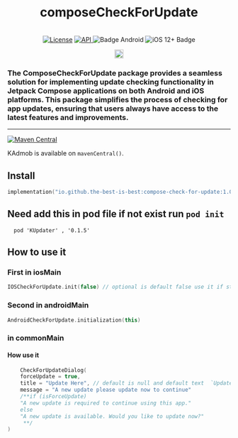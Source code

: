 <h1 align="center">composeCheckForUpdate</h1><br>
<div align="center">
<a href="https://opensource.org/licenses/Apache-2.0"><img alt="License" src="https://img.shields.io/badge/License-Apache%202.0-blue.svg"/></a>
<a href="https://android-arsenal.com/api?level=21" rel="nofollow">
    <img alt="API" src="https://img.shields.io/badge/API-21%2B-brightgreen.svg?style=flat" style="max-width: 100%;">
</a>
  <img src="https://img.shields.io/badge/Platform-Android-brightgreen.svg?logo=android" alt="Badge Android" />
  <img src="https://img.shields.io/badge/iOS-12%2B-blue.svg?logo=apple" alt="iOS 12+ Badge" />

<a href="https://github.com/the-best-is-best/"><img alt="Profile" src="https://img.shields.io/badge/github-%23181717.svg?&style=for-the-badge&logo=github&logoColor=white" height="20"/></a>
</div>

### The ComposeCheckForUpdate package provides a seamless solution for implementing update checking functionality in Jetpack Compose applications on both Android and iOS platforms. This package simplifies the process of checking for app updates, ensuring that users always have access to the latest features and improvements.
<hr>

[![Maven Central](https://img.shields.io/maven-central/v/io.github.the-best-is-best/compose-check-for-update)](https://central.sonatype.com/artifact/io.github.the-best-is-best/compose-check-for-update)

KAdmob is available on `mavenCentral()`.

## Install

```kotlin
implementation("io.github.the-best-is-best:compose-check-for-update:1.0.0")
```

## Need add this in pod file if not exist run ` pod init `

```pod
  pod 'KUpdater' , '0.1.5'
```

## How to use it

### First in iosMain

```kotlin
IOSCheckForUpdate.init(false) // optional is default false use it if stag or prod
```

### Second in androidMain

```kotlin
AndroidCheckForUpdate.initialization(this)
```

### in commonMain

#### How use it 

```kotlin
    CheckForUpdateDialog(
    forceUpdate = true,
    title = "Update Here", // default is null and default text  `Update Available`
    message = "A new update please update now to continue" 
    /**if (isForceUpdate)
    "A new update is required to continue using this app."
    else
    "A new update is available. Would you like to update now?"
     **/
)
```

